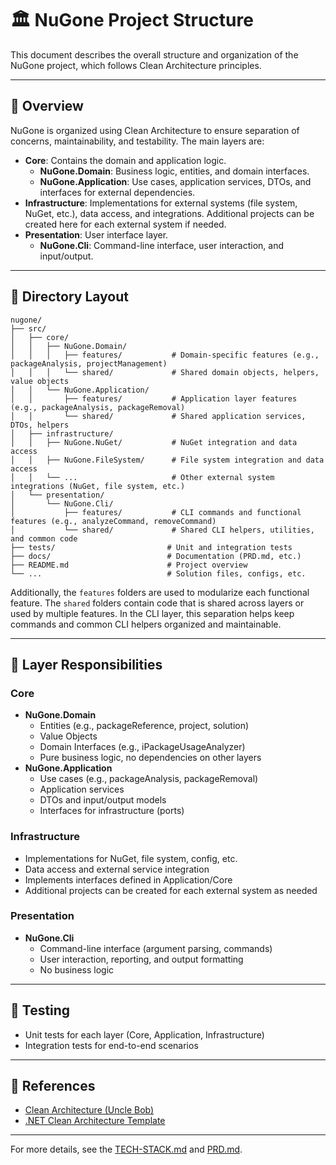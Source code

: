# 🏛️ NuGone Project Structure

This document describes the overall structure and organization of the NuGone project, which follows Clean Architecture principles.

---

## 🧭 Overview

NuGone is organized using Clean Architecture to ensure separation of concerns, maintainability, and testability. The main layers are:

- **Core**: Contains the domain and application logic.
  - **NuGone.Domain**: Business logic, entities, and domain interfaces.
  - **NuGone.Application**: Use cases, application services, DTOs, and interfaces for external dependencies.
- **Infrastructure**: Implementations for external systems (file system, NuGet, etc.), data access, and integrations. Additional projects can be created here for each external system if needed.
- **Presentation**: User interface layer.
  - **NuGone.Cli**: Command-line interface, user interaction, and input/output.

---

## 📂 Directory Layout

```
nugone/
├── src/
│   ├── core/
│   │   ├── NuGone.Domain/
│   │   │   ├── features/           # Domain-specific features (e.g., packageAnalysis, projectManagement)
│   │   │   └── shared/             # Shared domain objects, helpers, value objects
│   │   └── NuGone.Application/
│   │       ├── features/           # Application layer features (e.g., packageAnalysis, packageRemoval)
│   │       └── shared/             # Shared application services, DTOs, helpers
│   ├── infrastructure/
│   │   ├── NuGone.NuGet/           # NuGet integration and data access
│   │   ├── NuGone.FileSystem/      # File system integration and data access
│   │   └── ...                     # Other external system integrations (NuGet, file system, etc.)
│   └── presentation/
│       └── NuGone.Cli/
│           ├── features/           # CLI commands and functional features (e.g., analyzeCommand, removeCommand)
│           └── shared/             # Shared CLI helpers, utilities, and common code
├── tests/                         # Unit and integration tests
├── docs/                          # Documentation (PRD.md, etc.)
├── README.md                      # Project overview
└── ...                            # Solution files, configs, etc.
```

Additionally, the `features` folders are used to modularize each functional feature. The `shared` folders contain code that is shared across layers or used by multiple features. In the CLI layer, this separation helps keep commands and common CLI helpers organized and maintainable.

---

## 🧩 Layer Responsibilities

### Core
- **NuGone.Domain**
  - Entities (e.g., packageReference, project, solution)
  - Value Objects
  - Domain Interfaces (e.g., iPackageUsageAnalyzer)
  - Pure business logic, no dependencies on other layers
- **NuGone.Application**
  - Use cases (e.g., packageAnalysis, packageRemoval)
  - Application services
  - DTOs and input/output models
  - Interfaces for infrastructure (ports)

### Infrastructure
- Implementations for NuGet, file system, config, etc.
- Data access and external service integration
- Implements interfaces defined in Application/Core
- Additional projects can be created for each external system as needed

### Presentation
- **NuGone.Cli**
  - Command-line interface (argument parsing, commands)
  - User interaction, reporting, and output formatting
  - No business logic

---

## 🧪 Testing
- Unit tests for each layer (Core, Application, Infrastructure)
- Integration tests for end-to-end scenarios

---

## 🔗 References
- [Clean Architecture (Uncle Bob)](https://8thlight.com/blog/uncle-bob/2012/08/13/the-clean-architecture.html)
- [.NET Clean Architecture Template](https://github.com/jasontaylordev/CleanArchitecture)

---

For more details, see the [TECH-STACK.md](./TECH-STACK.md) and [PRD.md](./docs/PRD.md).
